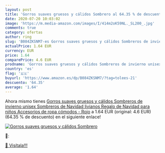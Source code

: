 ```yaml
---
layout: post
title: 'Gorros suaves gruesos y cálidos Sombrero al 64.35 % de descuento'
date: 2020-07-20 10:03:02
image: 'https://m.media-amazon.com/images/I/414m2oK59NL._SL200_.jpg'
comments: true
category: ofertas
author: ring
slug: 'B084ZKSNM7-es Gorros suaves gruesos y cálidos Sombreros de invierno unisex Sombreros de Navidad livianos Regalo de Navidad para niños Accesorios de ropa cómodos - Rojo'
actualPrice: 1.64 EUR
currency: EUR
price: 1.64
comparePrice: 4.6 EUR
prodname: 'Gorros suaves gruesos y cálidos Sombreros de invierno unisex Sombreros de Navidad livianos Regalo de Navidad para niños Accesorios de ropa cómodos - Rojo'
country: 'es'
flag: '🇪🇸'
buyurl: 'https://www.amazon.es/dp/B084ZKSNM7/?tag=tolees-21'
descuento: '64.35'
average: '1.64'
---
```


Ahora mismo tienes [Gorros suaves gruesos y cálidos Sombreros de invierno unisex Sombreros de Navidad livianos Regalo de Navidad para niños Accesorios de ropa cómodos - Rojo](https://www.amazon.es/dp/B084ZKSNM7/?tag=tolees-21) a 1.64 EUR (original: 4.6 EUR) (64.35 %  de descuento) en el siguiente enlace!

[![Gorros suaves gruesos y cálidos Sombrero](https://m.media-amazon.com/images/I/414m2oK59NL._SL200_.jpg)](https://www.amazon.es/dp/B084ZKSNM7/?tag=tolees-21)

🔎:


[🛒 Visítala!!!](https://www.amazon.es/dp/B084ZKSNM7/?tag=tolees-21)
